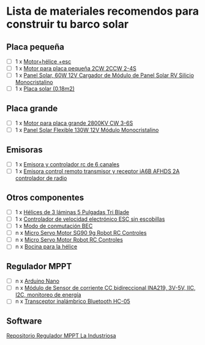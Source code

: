 # Lista de materiales recomendos para construir tu barco solar

## Placa pequeña
- [ ] 1 x [Motor+hélice +esc](https://a.aliexpress.com/_EHWQRUz)
- [ ] 1 x [Motor para placa pequeña 2CW 2CCW 2-4S](https://www.amazon.es/gp/product/B075731ZJM/ref=ox_sc_act_title_10?smid=A2EL6K6KDM9FO1&psc=1)
- [ ] 1 x [Panel Solar, 60W 12V Cargador de Módulo de Panel Solar RV Silicio Monocristalino](https://www.amazon.es/gp/product/B0B42KFSFY/ref=ox_sc_act_title_6?smid=A3A5E9UVDOIP4V&psc=1)
- [ ] 1 x [Placa solar (0.18m2)](https://a.aliexpress.com/_EyicdWv)

## Placa grande
- [ ] 1 x [Motor para placa grande 2800KV CW 3-6S](https://www.amazon.es/dp/B09VBCP24L?psc=1&ref_=cm_sw_r_cp_ud_ct_P5XTA2QGT3XCDVF6NE1D)
- [ ] 1 x [Panel Solar Flexible 130W 12V Módulo Monocristalino](https://www.amazon.es/gp/product/B08L7K1SFL/ref=ox_sc_act_title_5?smid=A1X24PMZYWVYTH&psc=1)

## Emisoras
- [ ] 1 x [Emisora y controlador rc de 6 canales](https://a.aliexpress.com/_EvFvpCd)
- [ ] 1 x [Emisora control remoto transmisor y receptor iA6B AFHDS 2A controlador de radio](https://www.amazon.es/gp/product/B0B1HW312D/ref=ox_sc_act_title_4?smid=A142DR6GY9P7VE&psc=1)

## Otros componentes
- [ ] 1 x [Hélices de 3 láminas 5 Pulgadas Tri Blade](https://www.amazon.es/gp/product/B078K4ND63/ref=ox_sc_act_title_9?smid=A6D9AD6XD84K0&psc=1)
- [ ] 1 x [Controlador de velocidad electrónico ESC sin escobillas](https://www.amazon.es/gp/product/B08YK732H4/ref=ox_sc_act_title_8?smid=A3HL3X33QUBQ9S&psc=1)
- [ ] 1 x [Modo de conmutación BEC ](https://www.amazon.es/gp/product/B09NX4RXD4/ref=ox_sc_act_title_7?smid=AJ6CMROSR7B9Z&psc=1)
- [ ] n x [Micro Servo Motor SG90 9g Robot RC Controles](https://www.amazon.es/gp/product/B07S2QSXY5/ref=ox_sc_act_title_3?smid=A3U34M6U9EFE6U&psc=1)
- [ ] n x [Micro Servo Motor Robot RC Controles](https://www.amazon.es/gp/product/B07S3V9FXV/ref=ox_sc_act_title_2?smid=A3U34M6U9EFE6U&psc=1)
- [ ] n x [Bocina para la hélice](https://es.aliexpress.com/item/4000621589106.html?spm=a2g0o.order_list.order_list_main.15.21ef194dQzQo75&gatewayAdapt=glo2esp)

## Regulador MPPT
- [ ] n x [Arduino Nano](https://store.arduino.cc/products/arduino-nano)
- [ ] n x [Módulo de Sensor de corriente CC bidireccional INA219, 3V-5V, IIC, I2C, monitoreo de energía](https://es.aliexpress.com/item/33047166203.html)
- [ ] n x [Transceptor inalámbrico Bluetooth HC-05](https://es.aliexpress.com/item/1005002168332848.html?)

## Software
[Repositorio Regulador MPPT La Industriosa](https://github.com/aindustriosa/Solar_MPPT_board)


